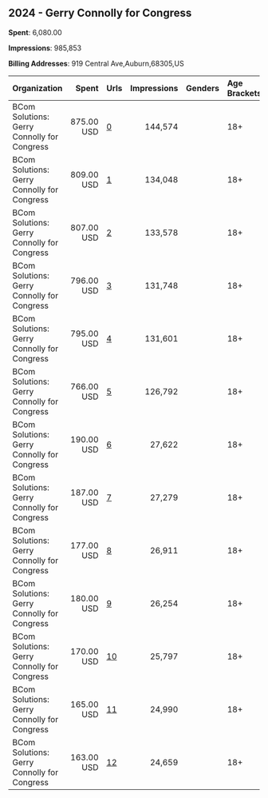 ## 2024 - Gerry Connolly for Congress 
**Spent**: 6,080.00

**Impressions**: 985,853

**Billing Addresses**: 919 Central Ave,Auburn,68305,US

|Organization|Spent|Urls|Impressions|Genders|Age Brackets|Country Codes|
|:---|---:|:---|---:|:---|:---|:---|
|BCom Solutions: Gerry Connolly for Congress|875.00 USD|[0](https://www.snap.com/political-ads/asset/0d4bedb55481d5c84b373861e6c823fe0dfd1ff17dc9094860a3d1ecf3e3befc?mediaType=png)|144,574||18+|united states|
|BCom Solutions: Gerry Connolly for Congress|809.00 USD|[1](https://www.snap.com/political-ads/asset/faa64f8d9e41318f8d389bb15ef1f4217ef53417bd4a50504112469ca192db3b?mediaType=png)|134,048||18+|united states|
|BCom Solutions: Gerry Connolly for Congress|807.00 USD|[2](https://www.snap.com/political-ads/asset/d72741578f9f9437aa4b284cb898ed211c4f5ff637d407751fb5d08c3f53f6ce?mediaType=png)|133,578||18+|united states|
|BCom Solutions: Gerry Connolly for Congress|796.00 USD|[3](https://www.snap.com/political-ads/asset/1ba6450d94caea25ed3ab9ab1ae5564f69b74cc311c9fb6e6081d0072eba236a?mediaType=png)|131,748||18+|united states|
|BCom Solutions: Gerry Connolly for Congress|795.00 USD|[4](https://www.snap.com/political-ads/asset/c444cf1fb830ce66cab6ce88d38655f2970690e0353ec6dd721994e4c129af6c?mediaType=png)|131,601||18+|united states|
|BCom Solutions: Gerry Connolly for Congress|766.00 USD|[5](https://www.snap.com/political-ads/asset/5bac37ef3f4431204870f387be2d14774a069b7cefeedbfc81cac9046f4cc9b3?mediaType=png)|126,792||18+|united states|
|BCom Solutions: Gerry Connolly for Congress|190.00 USD|[6](https://www.snap.com/political-ads/asset/174f478a12b33abab1b7ab2cb708e6e8799ed8e4039c4a4bf278819f4700ae95?mediaType=png)|27,622||18+|united states|
|BCom Solutions: Gerry Connolly for Congress|187.00 USD|[7](https://www.snap.com/political-ads/asset/96291a2f52a89bde0f28f2ea6a9ed033f24ca9947ab5ba98b49a401fde98c56b?mediaType=png)|27,279||18+|united states|
|BCom Solutions: Gerry Connolly for Congress|177.00 USD|[8](https://www.snap.com/political-ads/asset/ca1e249c7a339b8e0a39298696e86a9da7cbe0e56bb951ce2ab28f1f3f0a701b?mediaType=mp4)|26,911||18+|united states|
|BCom Solutions: Gerry Connolly for Congress|180.00 USD|[9](https://www.snap.com/political-ads/asset/4a83289760c15a89fded77f89b8c9a60b793b15ba3db319476b054c1faae0cc6?mediaType=png)|26,254||18+|united states|
|BCom Solutions: Gerry Connolly for Congress|170.00 USD|[10](https://www.snap.com/political-ads/asset/3e85259684e5e2e9ecca128b9cd8d77fc55d8acc8787b784e86f09b1a42ffec5?mediaType=mp4)|25,797||18+|united states|
|BCom Solutions: Gerry Connolly for Congress|165.00 USD|[11](https://www.snap.com/political-ads/asset/80d311a022338fb418d31e1ab00ae97452b3c648fb5312e1305de25570af37d1?mediaType=mp4)|24,990||18+|united states|
|BCom Solutions: Gerry Connolly for Congress|163.00 USD|[12](https://www.snap.com/political-ads/asset/c9c605e4b46e600da42cd3c2f9c07fa0a189472aa8f8f55da217b89914965cf9?mediaType=mp4)|24,659||18+|united states|
